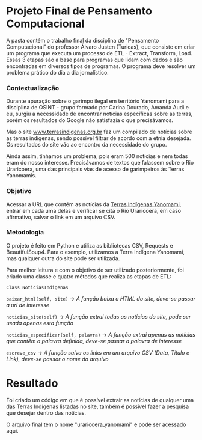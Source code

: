 # Projeto Final de Pensamento Computacional

A pasta contém o trabalho final da disciplina de "Pensamento Computacional" do professor Álvaro Justen (Turicas), que consiste em criar um programa que executa um processo de ETL - Extract, Transform, Load. Essas 3 etapas são a base para programas que lidam com dados e são encontradas em diversos tipos de programas. O programa deve resolver um problema prático do dia a dia jornalístico.


### Contextualização

Durante apuração sobre o garimpo ilegal em território Yanomami para a disciplina de OSINT - grupo formado por Carina Dourado, Amanda Audi e eu, surgiu a necessidade de encontrar notícias específicas sobre as terras, porém os resultados do Google não satisfazia o que precisávamos.

Mas o site www.terrasindigenas.org.br faz um compilado de notícias sobre as terras indígenas, sendo possível filtrar de acordo com a etnia desejada. Os resultados do site vão ao encontro da necessidade do grupo.

Ainda assim, tínhamos um problema, pois eram 500 notícias e nem todas eram do nosso interesse. Precisávamos de textos que falassem sobre o Rio Uraricoera, uma das principais vias de acesso de garimpeiros às Terras Yanomamis.


### Objetivo

Acessar a URL que contém as notícias da [Terras Indígenas Yanomami](https://www.terrasindigenas.org.br/noticias/4016/TI/500/1), entrar em cada uma delas e verificar se cita o Rio Uraricoera, em caso afirmativo, salvar o link em um arquivo CSV.


### Metodologia

O projeto é feito em Python e utiliza as bibliotecas CSV, Requests e BeautifulSoup4. Para o exemplo, utilizamos a Terra Indígena Yanomami, mas qualquer outra do site pode ser utilizada.

Para melhor leitura e com o objetivo de ser utilizado posteriormente, foi criado uma classe e quatro métodos que realiza as etapas de ETL:

`Class NoticiasIndigenas`

`baixar_html(self, site)` -> *A função baixa o HTML do site, deve-se passar a url de interesse*

`noticias_site(self)` -> *A função extrai todas as notícias do site, pode ser usada apenas esta função*

`noticias_especificar(self, palavra)` -> *A função extrai apenas as notícias que contêm a palavra definida, deve-se passar a palavra de interesse*

`escreve_csv` -> *A função salva os links em um arquivo CSV (Data, Título e Link), deve-se passar o nome do arquivo*


# Resultado

Foi criado um código em que é possível extrair as notícias de qualquer uma das Terras Indígenas listadas no site, também é possível fazer a pesquisa que desejar dentro das notícias.

O arquivo final tem o nome "uraricoera_yanomami" e pode ser acessado aqui.
